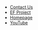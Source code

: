 * [Contact Us](https://projects.eclipse.org/projects/technology.edc/contact)
* [EF Project](https://projects.eclipse.org/projects/technology.edc)
* [Homepage](https://dataspace-connector.io/)
* [YouTube](https://www.youtube.com/channel/UCYmjEHtMSzycheBB4AeITHg)

[comment]: <> (* [LinkedIn]&#40;&#41;)
